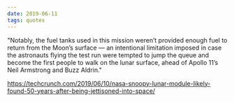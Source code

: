 ```yaml
---
date: 2019-06-11
tags: quotes
---
```


"Notably, the fuel tanks used in this mission weren’t provided enough fuel to return from the Moon’s surface — an intentional limitation imposed in case the astronauts flying the test run were tempted to jump the queue and become the first people to walk on the lunar surface, ahead of Apollo 11’s Neil Armstrong  and Buzz Aldrin."

https://techcrunch.com/2019/06/10/nasa-snoopy-lunar-module-likely-found-50-years-after-being-jettisoned-into-space/
